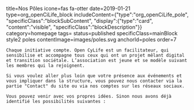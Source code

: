 title=Nos Pôles
icone=fas fa-otter
date=2019-01-21
type=org_openCiLife_block
includeContent={"type":"org_openCiLife_pole", "specificClass":"blockSubContent", "display":{"type":"card", "content":"visible", "specificClass":"blockDescription"}}
category=homepage
tags=
status=published
specificClass=mainBlock style2 poles
contentImage=images/poles.svg
anchorId=poles
order=7
~~~~~~
Chaque initiative compte. Open CyLife est un facilitateur, qui sensibilise et accompagne tous ceux qui ont un projet mêlant digital et transition sociétale. L’association est jeune et se modèle suivant les membres qui la rejoignent.

Si vous voulez aller plus loin que votre présence aux événements et vous impliquer dans la structure, vous pouvez nous contacter via la partie "Contact" du site ou via nos comptes sur les réseaux sociaux.

Vous pouvez venir avec vos propres idées. Sinon nous avons déjà identifié les possibilités suivantes :